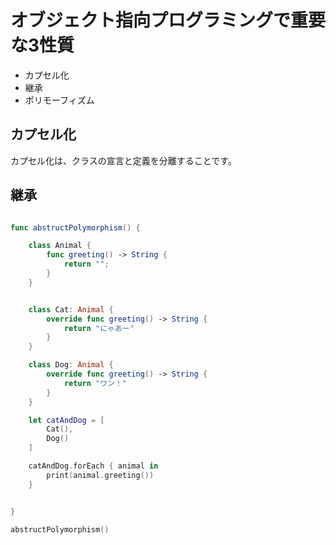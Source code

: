 # オブジェクト指向プログラミングで重要な3性質

- カプセル化
- 継承
- ポリモーフィズム

## カプセル化

カプセル化は、クラスの宣言と定義を分離することです。

## 継承

```swift

func abstructPolymorphism() {

    class Animal {
        func greeting() -> String {
            return "";
        }
    }


    class Cat: Animal {
        override func greeting() -> String {
            return "にゃあー"
        }
    }

    class Dog: Animal {
        override func greeting() -> String {
            return "ワン！"
        }
    }

    let catAndDog = [
        Cat(),
        Dog()
    ]

    catAndDog.forEach { animal in
        print(animal.greeting())
    }


}

abstructPolymorphism()

```
